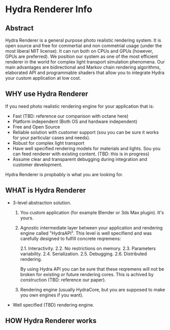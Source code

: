 # Hydra Renderer Info

## Abstract

Hydra Renderer is a general purpose photo realistic rendering system. It is open source and free for commertial and non commetrial usage (under the most liberal MIT license). It can run both on CPUs and GPUs (however, GPUs are preferred). We position our system as one of the most efficient renderer in the world for complex light transport simulation phenomena. Our main advantages are bidirectional and Markov chain rendering algorithms, elaborated API and programmable shaders that allow you to integrate Hydra your custom application at low cost.   

## WHY use Hydra Renderer

If you need photo realistic rendering engine for your application that is:

* Fast (TBD: reference our comparison with octane here)
* Platform independent (Both OS and hardware independent)
* Free and Open Source
* Reliable solution with customer support (sou you can be sure it works for your particular cases and needs).
* Robust for complex light transport
* Have well specified rendering models for materials and lights. Sou you can feed renderer with existing content. (TBD: this is in progress) 
* Assume clear and transparent debugging during integration and customer development.

Hydra Renderer is propbably is what you are looking for.

## WHAT is Hydra Renderer

* 3-level abstraction solution.
  1. You custom application (for example Blender or 3ds Max plugin). It's yours. 
  
  2. Agnostic intermediate layer between your application and rendering engine called "HydraAPI".
     This level is well specifiend and was carefully designed to fulfill concrete reqremens:
     
     2.1. Interactivity. 
     2.2. No restrictions on memory.
     2.3. Parameters variability.
     2.4. Serialization.
     2.5. Debugging.
     2.6. Distributed rendering.
     
     By using Hydra API you can be sure that these reqremens will not be broken for existing or future rendering cores.
     This is achived by construction (TBD: reference our paper). 
     
  3. Rendering engine (usually HydraCore, but you are supposed to make you own engines if you want).
  
* Well specified (TBD) rendering engine.


## HOW Hydra Renderer works

